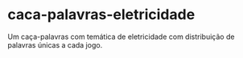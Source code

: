 # caca-palavras-eletricidade
Um caça-palavras com temática de eletricidade com distribuição de palavras únicas a cada jogo.
